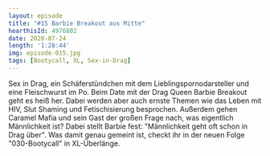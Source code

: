```yaml
---
layout: episode
title: "#15 Barbie Breakout aus Mitte"
hearthisId: 4976802
date: 2020-07-24
length: '1:28:44'
img: episode-015.jpg
tags: [Bootycall, XL, Sex-in-Drag]
---
```

Sex in Drag, ein Schäferstündchen mit dem Lieblingspornodarsteller und eine Fleischwurst im Po. Beim Date mit der Drag Queen Barbie Breakout geht es heiß her. Dabei werden aber auch ernste Themen wie das Leben mit HIV, Slut Shaming und Fetischisierung besprochen. Außerdem gehen Caramel Mafia und sein Gast der großen Frage nach, was eigentlich Männlichkeit ist? Dabei stellt Barbie fest: "Männlichkeit geht oft schon in Drag über". Was damit genau gemeint ist, checkt ihr in der neuen Folge "030-Bootycall" in XL-Überlänge.